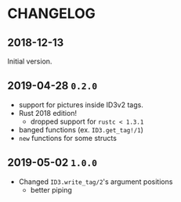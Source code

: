 # CHANGELOG

## 2018-12-13
Initial version.

## 2019-04-28 `0.2.0`
- support for pictures inside ID3v2 tags.
- Rust 2018 edition!
    - dropped support for `rustc < 1.3.1`
- banged functions (ex. `ID3.get_tag!/1`)
- `new` functions for some structs

## 2019-05-02 `1.0.0`
- Changed `ID3.write_tag/2`'s argument positions
  - better piping
